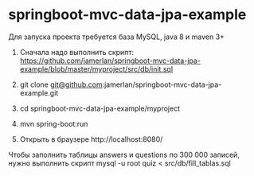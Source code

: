 # springboot-mvc-data-jpa-example

Для запуска проекта требуется база MySQL, java 8 и maven 3+

1) Сначала надо выполнить скрипт:  https://github.com/jamerlan/springboot-mvc-data-jpa-example/blob/master/myproject/src/db/init.sql

2) git clone git@github.com:jamerlan/springboot-mvc-data-jpa-example.git

3) cd springboot-mvc-data-jpa-example/myproject

4) mvn spring-boot:run

5) Открыть в браузере http://localhost:8080/


Чтобы заполнить таблицы answers и questions по 300 000 записей, нужно выполнить скрипт
mysql -u root quiz < src/db/fill_tablas.sql
